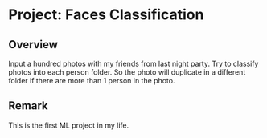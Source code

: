 # Project: Faces Classification
## Overview
Input a hundred photos with my friends from last night party. Try to classify photos into each person folder. So the photo will duplicate in a different folder if there are more than 1 person in the photo.

## Remark
This is the first ML project in my life.
